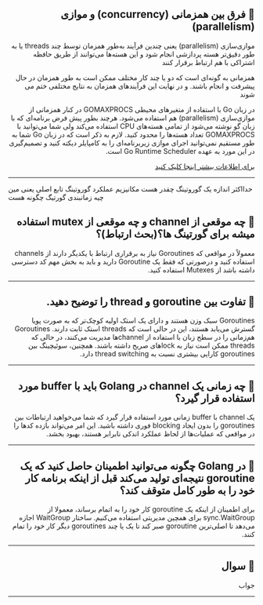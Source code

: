 
<h2  dir="rtl"> 🌱 فرق بین همزمانی (concurrency) و موازی (parallelism) </h2>
<p  dir="rtl">
موازی‌سازی (parallelism) یعنی چندین فرآیند به‌طور همزمان توسط چند threads یا به طور دقیق‌تر هسته پردازشی انجام شود و این هسته‌ها می‌توانند از طریق حافظه اشتراکی با هم ارتباط برقرار کنند
</p>

<p dir="rtl">
همزمانی به گونه‌ای است که دو یا چند کار مختلف ممکن است به طور همزمان در حال پیشرفت و انجام باشند. و در نهایت این فرآیندهای همزمان به نتایج مختلفی ختم می شوند
</p>

<p dir="rtl">
در زبان Go با استفاده از متغیرهای محیطی GOMAXPROCS در کنار همزمانی از موازی‌سازی (parallelism) هم استفاده می‌شود. هرچند بطور پیش فرض برنامه‌ای که با زبان گو نوشته می‌شود از تمامی هسته‌های CPU استفاده می‌کند ولی شما می‌توانید با GOMAXPROCS تعداد هسته‌ها را محدود کنید. لازم به ذکر است که در زبان Go شما به طور مستقیم نمی‌توانید اجرای موازی زیربرنامه‌ای را به کامپایلر دیکته کنید و تصمیم‌گیری در این مورد به عهده Go Runtime Scheduler است.
</p>

<p dir="rtl">
<a href="https://book.gofarsi.ir/chapter-3/go-concurrency/"> برای اطلاعات بیشتر اینجا کلیک کنید</a>
</p>

---
حدااکثر اندازه یک گوروتینگ چقدر هست
مکانیزیم عملکرد گوروتینگ تابع اصلی یعنی مین چیه
زمانبندی گورتیگ چگونه هست


 <h2  dir="rtl"> 🌱  چه موقعی از channel و چه موقعی از mutex استفاده میشه برای گورتینگ ها؟(بحث ارتباط)؟ </h2>  
 <p  dir="rtl">
معمولاً در مواقعی که Goroutines نیاز به برقراری ارتباط با یکدیگر دارند از channels  استفاده کنید 
و درصورتی که فقط یک Goroutine دارید و باید به بخش مهم کد دسترسی داشته باشد از Mutexes استفاده کنید.
 </p>



---

<h2  dir="rtl"> 🌱  تفاوت بین goroutine و thread را توضیح دهید. </h2>
<p  dir="rtl">
Goroutines سبک وزن هستند و دارای یک استک اولیه کوچک‌تر که به صورت پویا گسترش می‌یابد هستند، این در حالی است که threads استک ثابت دارند. Goroutines هم‌زمانی را در سطح زبان با استفاده از channelها مدیریت می‌کنند، در حالی که threads ممکن است نیاز به lockهای صریح داشته باشند. همچنین، سوئیچینگ بین goroutines کارایی بیشتری نسبت به thread switching دارد.
</p>


---
<h2  dir="rtl"> 🌱 چه زمانی یک channel در Golang باید با buffer مورد استفاده قرار گیرد؟  </h2>
<p  dir="rtl">
یک channel با buffer زمانی مورد استفاده قرار گیرد که شما می‌خواهید ارتباطات بین goroutines را بدون ایجاد blocking فوری داشته باشید. این امر می‌تواند بازده کدها را در مواقعی که عملیات‌ها از لحاظ عملکرد اندکی نابرابر هستند، بهبود بخشد.
</p>

---
<h2  dir="rtl"> 🌱 در Golang چگونه می‌توانید اطمینان حاصل کنید که یک goroutine نتیجه‌ای تولید می‌کند قبل از اینکه برنامه کار خود را به طور کامل متوقف کند؟  </h2>
<p  dir="rtl">
برای اطمینان از اینکه یک goroutine کار خود را به اتمام برساند، معمولا از sync.WaitGroup برای همچین مدیریتی استفاده می‌کنیم. ساختار WaitGroup اجازه می‌دهد تا اصلی‌ترین goroutine صبر کند تا یک یا چند goroutines دیگر کار خود را تمام کنند.
</p>

---
<h2  dir="rtl"> 🌱 سوال  </h2>
<p  dir="rtl">
جواب
</p>

---
